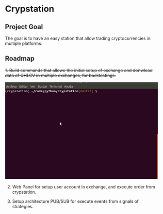 # Crypstation

## Project Goal
The goal is to have an easy station that allow trading cryptocurrencies in multiple platforms.

## Roadmap

~~1. Build commands that allowe the initial setup of exchange and donwload data of OHLCV in multiple exchanges, 
for backtestings.~~

![Setup](doc/1_setup.gif)

2. Web Panel for setup user account in exchange, and execute order from crypstation.

3. Setup architecture PUB/SUB for execute events from signals of strategies.
